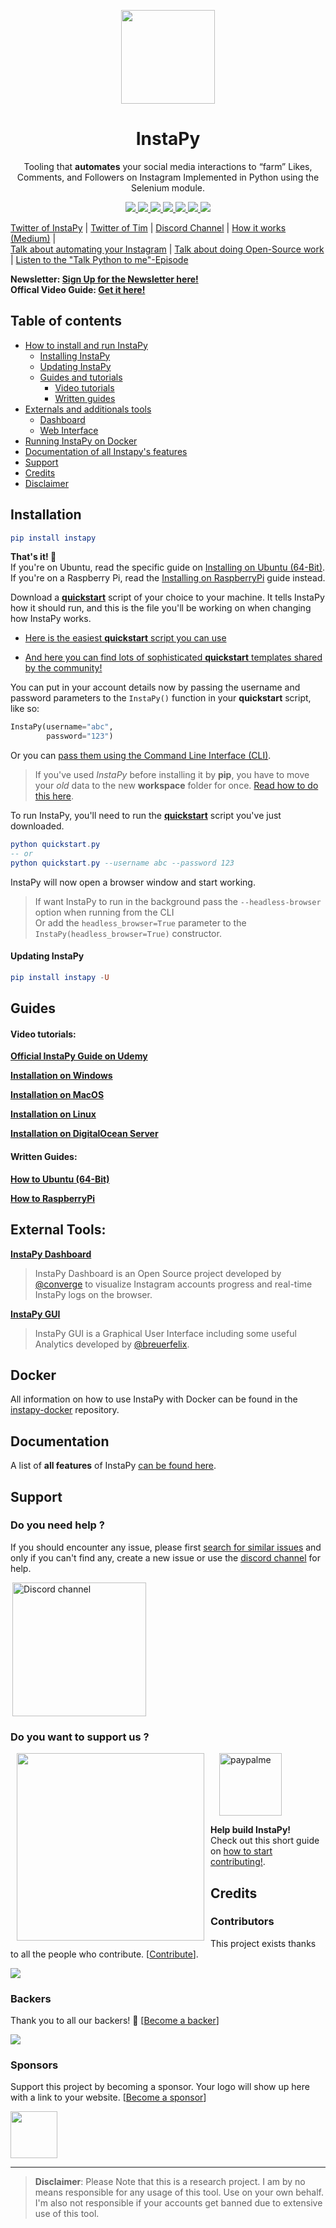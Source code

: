 <p align="center">
  <img src="https://i.imgur.com/sJzfZsL.jpg" width="150">
  <h1 align="center">InstaPy</h1>
  <p align="center">Tooling that <b>automates</b> your social media interactions to “farm” Likes, Comments, and Followers on Instagram
Implemented in Python using the Selenium module.<p>
  <p align="center">
    <a href="https://github.com/timgrossmann/InstaPy/blob/master/LICENSE">
      <img src="https://img.shields.io/badge/license-GPLv3-blue.svg" />
    </a>
    <a href="https://github.com/SeleniumHQ/selenium">
      <img src="https://img.shields.io/badge/built%20with-Selenium-yellow.svg" />
    </a>
    <a href="https://www.python.org/">
    	<img src="https://img.shields.io/badge/built%20with-Python3-red.svg" />
    </a>
    <a href="https://travis-ci.org/timgrossmann/InstaPy">
	<img src="https://travis-ci.org/timgrossmann/InstaPy.svg?branch=master">
    </a>
    <a href="https://www.github.com/timgrossmann/InstaPy#backer">
	<img src="https://opencollective.com/instapy/backers/badge.svg">
    </a>
    <a href="https://www.github.com/timgrossmann/InstaPy#sponsors">
	<img src="https://opencollective.com/instapy/sponsors/badge.svg">
    </a>  
    <a href="https://discord.gg/FDETsht">
	<img src="https://img.shields.io/discord/510385886869979136.svg">
    </a>
  </p>
</p>


[Twitter of InstaPy](https://twitter.com/InstaPy) | [Twitter of Tim](https://twitter.com/timigrossmann) | [Discord Channel](https://discord.gg/FDETsht) | [How it works (Medium)](https://medium.freecodecamp.com/my-open-source-instagram-bot-got-me-2-500-real-followers-for-5-in-server-costs-e40491358340) |   
[Talk about automating your Instagram](https://youtu.be/4TmKFZy-ioQ) | [Talk about doing Open-Source work](https://www.youtube.com/watch?v=A_UtST302Og&t=0s&list=PLa4P1NPX9hthXV-wko0xyxFpbhYZFkW7o) | [Listen to the "Talk Python to me"-Episode](https://talkpython.fm/episodes/show/142/automating-the-web-with-selenium-and-instapy)


**Newsletter: [Sign Up for the Newsletter here!](http://eepurl.com/cZbV_v)**   
**Offical Video Guide: [Get it here!](https://www.udemy.com/instapy-guide/?couponCode=INSTAPY_OFFICIAL)**


## Table of contents
- [How to install and run InstaPy](#installation)
  * [Installing InstaPy](#installation)
  * [Updating InstaPy](#updating)
  * [Guides and tutorials](#guides)
    * [Video tutorials](#tuto)
    * [Written guides](#written-guides)
- [Externals and additionals tools](#tools)
  * [Dashboard](#dashboard)
  * [Web Interface](#gui)
- [Running InstaPy on Docker](#docker)
- [Documentation of all Instapy's features](#full-doc)
- [Support](#support)
- [Credits](#credits)
- [Disclaimer](#disclaimer)

## **Installation**<a name="installation"></a>
```elm
pip install instapy
```
**That's it! 🚀**   
If you're on Ubuntu, read the specific guide on [Installing on Ubuntu (64-Bit)](https://github.com/InstaPy/instapy-docs/blob/master/How_Tos/How_To_DO_Ubuntu_on_Digital_Ocean.md). If you're on a Raspberry Pi, read the [Installing on RaspberryPi](https://github.com/InstaPy/instapy-docs/blob/master/How_Tos/How_to_Raspberry.md) guide instead.

Download a **[quickstart](https://github.com/InstaPy/instapy-quickstart)** script of your choice to your machine. It tells InstaPy how it should run, and this is the file you'll be working on when changing how InstaPy works.

- [Here is the easiest **quickstart** script you can use](https://github.com/InstaPy/instapy-quickstart/blob/master/quickstart.py)  

- [And here you can find lots of sophisticated **quickstart** templates shared by the community!](https://github.com/InstaPy/instapy-quickstart/tree/master/quickstart_templates) 

You can put in your account details now by passing the username and password parameters to the `InstaPy()` function in your **quickstart** script, like so: 
```python
InstaPy(username="abc", 
        password="123")
```
Or you can [pass them using the Command Line Interface (CLI)](#pass-arguments-by-cli).

> If you've used _InstaPy_ before installing it by **pip**, you have to move your _old_ data to the new **workspace** folder for once.
[Read how to do this here](./DOCUMENTATION.md#migrating-your-data-to-the-workspace-folder).

To run InstaPy, you'll need to run the **[quickstart](https://github.com/InstaPy/instapy-quickstart)** script you've just downloaded.

```elm
python quickstart.py
-- or
python quickstart.py --username abc --password 123
```

InstaPy will now open a browser window and start working.

> If want InstaPy to run in the background pass the `--headless-browser` option when running from the CLI   
Or add the `headless_browser=True` parameter to the `InstaPy(headless_browser=True)` constructor.

#### Updating InstaPy<a name="updating"></a>
```elm
pip install instapy -U
```


## Guides<a name="guides"></a>

#### Video tutorials:<a name="tuto"></a>
**[Official InstaPy Guide on Udemy](https://www.udemy.com/instapy-guide/?couponCode=INSTAPY_OFFICIAL)**

**[Installation on Windows](https://www.youtube.com/watch?v=9DkEl2MrFQk&list=PLa4P1NPX9hthXV-wko0xyxFpbhYZFkW7o&index=11&t=40s)**

**[Installation on MacOS](https://www.youtube.com/watch?v=TqQWM63Hhh4&t=11s&list=PLa4P1NPX9hthXV-wko0xyxFpbhYZFkW7o&index=12)**

**[Installation on Linux](https://www.youtube.com/watch?v=sZ-SFy9vKHg&list=PLa4P1NPX9hthXV-wko0xyxFpbhYZFkW7o&index=10&t=28s)**

**[Installation on DigitalOcean Server](https://www.youtube.com/watch?v=my0FM5hra_s&t=14s&list=PLa4P1NPX9hthXV-wko0xyxFpbhYZFkW7o&index=9)**

#### Written Guides:<a name="written-guides"></a>
**[How to Ubuntu (64-Bit)](https://github.com/InstaPy/instapy-docs/blob/master/How_Tos/How_To_DO_Ubuntu_on_Digital_Ocean.md) &nbsp;&nbsp;&nbsp;&nbsp;&nbsp;&nbsp;**

**[How to RaspberryPi](https://github.com/InstaPy/instapy-docs/blob/master/How_Tos/How_to_Raspberry.md) &nbsp;&nbsp;&nbsp;&nbsp;&nbsp;&nbsp;**


## External Tools:<a name="tools"></a>

**[InstaPy Dashboard](https://github.com/converge/instapy-dashboard)**<a name="dashboard"></a>
> InstaPy Dashboard is an Open Source project developed by [@converge](https://github.com/converge/) to visualize Instagram accounts progress and real-time InstaPy logs on the browser.

**[InstaPy GUI](https://github.com/breuerfelix/instapy-gui)**<a name="gui"></a>
> InstaPy GUI is a Graphical User Interface including some useful Analytics developed by [@breuerfelix](https://github.com/breuerfelix).


## Docker<a name="docker"></a>
All information on how to use InstaPy with Docker can be found in the [instapy-docker](https://github.com/InstaPy/instapy-docker) repository.


## Documentation<a name="full-doc"></a>
A list of **all features** of InstaPy [can be found here](./DOCUMENTATION.md). 


## Support<a name="support"></a>

### Do you need help ?
If you should encounter any issue, please first [search for similar issues](https://github.com/timgrossmann/InstaPy/issues) and only if you can't find any, create a new issue or use the [discord channel](https://discord.gg/FDETsht) for help.

<a href="https://discord.gg/FDETsht">
  <img hspace="3" alt="Discord channel" src="https://camo.githubusercontent.com/e4a739df27356a78e9cae2e2dda642d118567e7c/68747470733a2f2f737465616d63646e2d612e616b616d616968642e6e65742f737465616d636f6d6d756e6974792f7075626c69632f696d616765732f636c616e732f32373039303534312f386464356339303766326130656563623733646336613437373666633961323538373865626364642e706e67" width=214/>
</a>

### Do you want to support us ?

<a href="https://opencollective.com/instapy/donate" target="_blank">
  <img align="left" hspace="10" src="https://opencollective.com/instapy/contribute/button@2x.png?color=blue" width=300 />
</a>

<a href="https://www.paypal.me/supportInstaPy">
  <img hspace="14" alt="paypalme" src="http://codeinpython.com/tutorials/wp-content/uploads/2017/09/PayPal-ME-300x300.jpg.png" width=100 />
</a>

**Help build InstaPy!**      
Check out this short guide on [how to start contributing!](https://github.com/InstaPy/instapy-docs/blob/master/CONTRIBUTORS.md).

## Credits<a name="creds"></a>
### Contributors

This project exists thanks to all the people who contribute. [[Contribute](https://github.com/timgrossmann/InstaPy/wiki/How-to-Contribute)].

<a href="https://github.com/timgrossmann/InstaPy/graphs/contributors"><img src="https://opencollective.com/instapy/contributors.svg?width=890&button=false" /></a>

### Backers

Thank you to all our backers! 🙏 [[Become a backer](https://opencollective.com/instapy#backer)]

<a href="https://opencollective.com/instapy#backers" target="_blank"><img src="https://opencollective.com/instapy/backers.svg?width=890"></a>

### Sponsors

Support this project by becoming a sponsor. Your logo will show up here with a link to your website. [[Become a sponsor](https://opencollective.com/instapy#sponsor)]

<a href="https://www.chancetheapp.com" target="_blank">
	<img src="https://user-images.githubusercontent.com/16529337/52699787-dbb17f80-2f76-11e9-9657-c103d4e89d88.png" height=75 />
</a>

---

> **Disclaimer**<a name="disclaimer"></a>: Please Note that this is a research project. I am by no means responsible for any usage of this tool. Use on your own behalf. I'm also not responsible if your accounts get banned due to extensive use of this tool.
